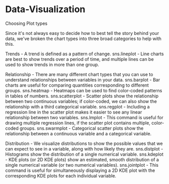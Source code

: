 # Data-Visualization

Choosing Plot types 

Since it's not always easy to decide how to best tell the story behind your data, we've broken the chart types into three broad categories to help with this.

Trends - A trend is defined as a pattern of change.
    sns.lineplot - Line charts are best to show trends over a period of time, and multiple lines can be used to show trends in more than one group.

Relationship - There are many different chart types that you can use to understand relationships between variables in your data.
    sns.barplot - Bar charts are useful for comparing quantities corresponding to different groups.
    sns.heatmap - Heatmaps can be used to find color-coded patterns in tables of numbers.
    sns.scatterplot - Scatter plots show the relationship between two continuous variables; if color-coded, we can also show the relationship with a third categorical variable.
    sns.regplot - Including a regression line in the scatter plot makes it easier to see any linear relationship between two variables.
    sns.lmplot - This command is useful for drawing multiple regression lines, if the scatter plot contains multiple, color-coded groups.
    sns.swarmplot - Categorical scatter plots show the relationship between a continuous variable and a categorical variable.

Distribution - We visualize distributions to show the possible values that we can expect to see in a variable, along with how likely they are.
    sns.distplot - Histograms show the distribution of a single numerical variable.
    sns.kdeplot - KDE plots (or 2D KDE plots) show an estimated, smooth distribution of a single numerical variable (or two numerical variables).
    sns.jointplot - This command is useful for simultaneously displaying a 2D KDE plot with the corresponding KDE plots for each individual variable.